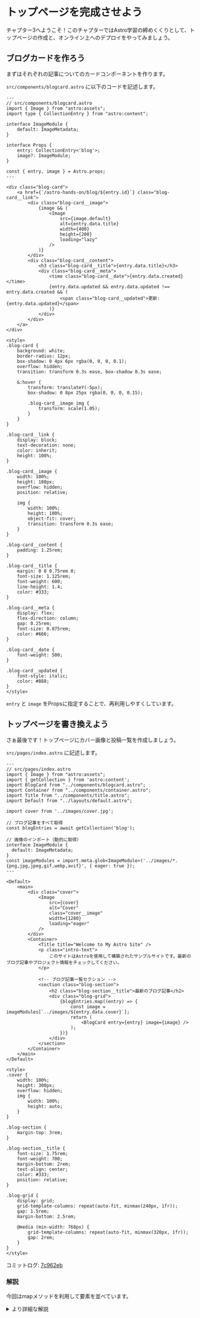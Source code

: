 # トップページを完成させよう

チャプター3へようこそ！このチャプターではAstro学習の締めくくりとして、トップページの作成と、オンライン上へのデプロイをやってみましょう。

## ブログカードを作ろう

まずはそれぞれの記事についてのカードコンポーネントを作ります。

`src/components/blogcard.astro` に以下のコードを記述します。

```astro
---
// src/components/blogcard.astro
import { Image } from "astro:assets";
import type { CollectionEntry } from "astro:content";

interface ImageModule {
	default: ImageMetadata;
}

interface Props {
	entry: CollectionEntry<'blog'>;
	image?: ImageModule;
}

const { entry, image } = Astro.props;
---

<div class="blog-card">
	<a href={`/astro-hands-on/blog/${entry.id}`} class="blog-card__link">
		<div class="blog-card__image">
			{image && (
				<Image
					src={image.default}
					alt={entry.data.title}
					width={400}
					height={200}
					loading="lazy"
				/>
			)}
		</div>
		<div class="blog-card__content">
			<h3 class="blog-card__title">{entry.data.title}</h3>
			<div class="blog-card__meta">
				<time class="blog-card__date">{entry.data.created}</time>
				{entry.data.updated && entry.data.updated !== entry.data.created && (
					<span class="blog-card__updated">更新: {entry.data.updated}</span>
				)}
			</div>
		</div>
	</a>
</div>

<style>
.blog-card {
	background: white;
	border-radius: 12px;
	box-shadow: 0 4px 6px rgba(0, 0, 0, 0.1);
	overflow: hidden;
	transition: transform 0.3s ease, box-shadow 0.3s ease;

	&:hover {
		transform: translateY(-5px);
		box-shadow: 0 8px 25px rgba(0, 0, 0, 0.15);

		.blog-card__image img {
			transform: scale(1.05);
		}
	}
}

.blog-card__link {
	display: block;
	text-decoration: none;
	color: inherit;
	height: 100%;
}

.blog-card__image {
	width: 100%;
	height: 180px;
	overflow: hidden;
	position: relative;

	img {
		width: 100%;
		height: 100%;
		object-fit: cover;
		transition: transform 0.3s ease;
	}
}

.blog-card__content {
	padding: 1.25rem;
}

.blog-card__title {
	margin: 0 0 0.75rem 0;
	font-size: 1.125rem;
	font-weight: 600;
	line-height: 1.4;
	color: #333;
}

.blog-card__meta {
	display: flex;
	flex-direction: column;
	gap: 0.25rem;
	font-size: 0.875rem;
	color: #666;
}

.blog-card__date {
	font-weight: 500;
}

.blog-card__updated {
	font-style: italic;
	color: #888;
}
</style>
```

`entry` と `image` をPropsに指定することで、再利用しやすくしています。

## トップページを書き換えよう

さぁ最後です！トップページにカバー画像と投稿一覧を作成しましょう。

`src/pages/index.astro` に記述します。

```astro
---
// src/pages/index.astro
import { Image } from "astro:assets";
import { getCollection } from 'astro:content';
import BlogCard from "../components/blogcard.astro";
import Container from "../components/container.astro";
import Title from "../components/title.astro";
import Default from "../layouts/default.astro";

import cover from '../images/cover.jpg';

// ブログ記事をすべて取得
const blogEntries = await getCollection('blog');

// 画像のインポート（動的に取得）
interface ImageModule {
  default: ImageMetadata;
}
const imageModules = import.meta.glob<ImageModule>('../images/*.{png,jpg,jpeg,gif,webp,avif}', { eager: true });
---

<Default>
	<main>
		<div class="cover">
			<Image
				src={cover}
				alt="Cover"
				class="cover__image"
				width={1280}
				loading="eager"
			/>
		</div>
		<Container>
			<Title title="Welcome to My Astro Site" />
			<p class="intro-text">
				このサイトはAstroを使用して構築されたサンプルサイトです。最新のブログ記事やプロジェクト情報をチェックしてください。
			</p>
			
			<!-- ブログ記事一覧セクション -->
			<section class="blog-section">
				<h2 class="blog-section__title">最新のブログ記事</h2>
				<div class="blog-grid">
					{blogEntries.map((entry) => {
						const image = imageModules[`../images/${entry.data.cover}`];
						return (
							<BlogCard entry={entry} image={image} />
						);
					})}
				</div>
			</section>
		</Container>
	</main>
</Default>

<style>
.cover {
	width: 100%;
	height: 300px;
	overflow: hidden;
	img {
		width: 100%;
		height: auto;
	}
}

.blog-section {
	margin-top: 3rem;
}

.blog-section__title {
	font-size: 1.75rem;
	font-weight: 700;
	margin-bottom: 2rem;
	text-align: center;
	color: #333;
	position: relative;
}

.blog-grid {
	display: grid;
	grid-template-columns: repeat(auto-fit, minmax(240px, 1fr));
	gap: 1.5rem;
	margin-bottom: 2.5rem;

	@media (min-width: 768px) {
		grid-template-columns: repeat(auto-fit, minmax(320px, 1fr));
		gap: 2rem;
	}
}
</style>
```

コミットログ: [7c962eb](https://github.com/s-union/astro-hands-on/commit/7c962eb548e88eec61a37c0b951d050943dbe9b2)

### 解説

今回はmapメソッドを利用して要素を並べています。

<details>
<summary>より詳細な解説</summary>

JSX記法では、mapメソッドの戻り値に要素を返すと配列に従って要素を並べます。

例えば、

```tsx
const names = ['Tom', 'John', 'Mary']

<div>
  {names.map((name) => {
    <div>{ name }</div>
  })}
</div>
```

のとき、

```tsx
<div>
  <div>Tom</div>
  <div>John</div>
  <div>Mary</div>
</div>
```

のように変換されるわけです。

<details>

## 完成！！

![](/docs/ch3/img/index_page.png)

長らくのコーディングお疲れ様でした！これでAstro部分は全て完成です！！